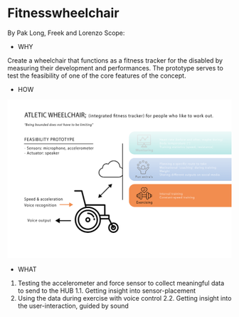 # Fitnesswheelchair
By Pak Long, Freek and Lorenzo
Scope:

- WHY

Create a wheelchair that functions as a fitness tracker for the disabled by measuring their 
development and performances. The prototype serves to test the feasibility of one of the core 
features of the concept.

- HOW

![](Images/fitnessChair.png) 

- WHAT
1. Testing the accelerometer and force sensor to collect meaningful data to send to the HUB
    1.1. Getting insight into sensor-placement
2. Using the data during exercise with voice control
    2.2. Getting insight into the user-interaction, guided by sound 
